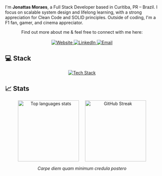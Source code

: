 <p align="left">
  I'm <b>Jonattas Moraes</b>, a Full Stack Developer based in Curitiba, PR – Brazil. I focus on scalable system design and lifelong learning, with a strong appreciation for Clean Code and SOLID principles. Outside of coding, I'm a F1 fan, gamer, and cinema appreciator.
</p>

<p align="center">
  Find out more about me &amp; feel free to connect with me here:
  <br /><br />
  <a href="https://jon-dev.vercel.app" target="_blank" rel="noopener noreferrer">
    <img src="https://img.shields.io/badge/website-FFF?style=for-the-badge&logo=devdotto&logoColor=black" alt="Website" />
  </a>
  <a href="https://www.linkedin.com/in/jonattas-moraes" target="_blank" rel="noopener noreferrer">
    <img src="https://img.shields.io/badge/LinkedIn-0077B5?style=for-the-badge&logo=linkedin&logoColor=white" alt="LinkedIn" />
  </a>
  <a href="mailto:jonattasmoraes@hotmail.com" target="_blank" rel="noopener noreferrer">
    <img src="https://img.shields.io/badge/mail-D14836?style=for-the-badge&logo=gmail&logoColor=white" alt="Email" />
  </a>
</p>

<h2>‍💻 Stack</h2>

<p align="center">
  <a href="https://skillicons.dev" target="_blank" rel="noopener noreferrer">
    <img src="https://skillicons.dev/icons?i=java,golang,py,ts,js,html,css,react,nextjs,tailwind,spring,bun,mongodb,postgres,prisma" alt="Tech Stack" />
  </a>
</p>

## 📈 Stats

<div align="center" style="display: flex; justify-content: center; gap: 20px; flex-wrap: wrap;">
  <a href="https://github.com/jonattasmoraes/convoychat" target="_blank" rel="noopener noreferrer">
    <img height="200" src="https://github-readme-stats.vercel.app/api/top-langs?username=jonattasmoraes&layout=compact&langs_count=8&card_width=320&theme=tokyonight" alt="Top languages stats" />
  </a>

<a href="https://git.io/streak-stats">
  <img height="200" src="https://github-readme-streak-stats.herokuapp.com?user=jonattasmoraes&theme=buefy-dark&card_width=340" alt="GitHub Streak" />
</a>
</div>


<p align="center"><em>Carpe diem quam minimum credula postero</em></p>
